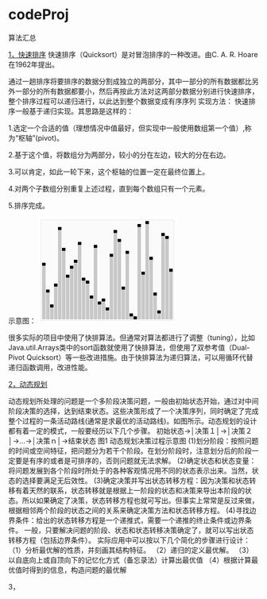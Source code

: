 # codeProj
算法汇总

[1，快速排序](https://www.jianshu.com/p/35afe9ca33ad)
快速排序（Quicksort）是对冒泡排序的一种改进。由C. A. R. Hoare在1962年提出。

通过一趟排序将要排序的数据分割成独立的两部分，其中一部分的所有数据都比另外一部分的所有数据都要小，然后再按此方法对这两部分数据分别进行快速排序，整个排序过程可以递归进行，以此达到整个数据变成有序序列
实现方法：
快速排序一般基于递归实现。其思路是这样的：

1.选定一个合适的值（理想情况中值最好，但实现中一般使用数组第一个值）,称为“枢轴”(pivot)。

2.基于这个值，将数组分为两部分，较小的分在左边，较大的分在右边。

3.可以肯定，如此一轮下来，这个枢轴的位置一定在最终位置上。

4.对两个子数组分别重复上述过程，直到每个数组只有一个元素。

5.排序完成。

示意图：
![](https://github.com/zhxhcoder/codeProj/blob/master/screenshots/Sorting_quicksort_anim.gif)

很多实际的项目中使用了快排算法。但通常对算法都进行了调整（tuning），比如Java.util.Arrays类中的sort函数就使用了快排算法，但使用了双参考值（Dual-Pivot Quicksort）等一些改进措施。由于快排算法为递归算法，可以用循环代替递归函数调用，改进性能。


[2，动态规划](https://www.jianshu.com/p/22d716001dd5)

动态规划所处理的问题是一个多阶段决策问题，一般由初始状态开始，通过对中间阶段决策的选择，达到结束状态。这些决策形成了一个决策序列，同时确定了完成整个过程的一条活动路线(通常是求最优的活动路线)。如图所示。动态规划的设计都有着一定的模式，一般要经历以下几个步骤。
初始状态→│决策１│→│决策２│→…→│决策ｎ│→结束状态
图1 动态规划决策过程示意图
(1)划分阶段：按照问题的时间或空间特征，把问题分为若干个阶段。在划分阶段时，注意划分后的阶段一定要是有序的或者是可排序的，否则问题就无法求解。
(2)确定状态和状态变量：将问题发展到各个阶段时所处于的各种客观情况用不同的状态表示出来。当然，状态的选择要满足无后效性。
(3)确定决策并写出状态转移方程：因为决策和状态转移有着天然的联系，状态转移就是根据上一阶段的状态和决策来导出本阶段的状态。所以如果确定了决策，状态转移方程也就可写出。但事实上常常是反过来做，根据相邻两个阶段的状态之间的关系来确定决策方法和状态转移方程。
(4)寻找边界条件：给出的状态转移方程是一个递推式，需要一个递推的终止条件或边界条件。
一般，只要解决问题的阶段、状态和状态转移决策确定了，就可以写出状态转移方程（包括边界条件）。
实际应用中可以按以下几个简化的步骤进行设计：
（1）分析最优解的性质，并刻画其结构特征。
（2）递归的定义最优解。
（3）以自底向上或自顶向下的记忆化方式（备忘录法）计算出最优值
（4）根据计算最优值时得到的信息，构造问题的最优解


3，



